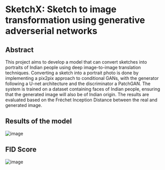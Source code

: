 # SketchX: Sketch to image transformation using generative adverserial networks
## Abstract
This project aims to develop a model that 
can convert sketches into portraits of Indian people using deep image-to-image translation 
techniques. Converting a sketch into a portrait photo is done by implementing a pix2pix 
approach to conditional GANs, with the generator following a U-net architecture and the 
discriminator a PatchGAN. The system is trained on a dataset containing faces of Indian 
people, ensuring that the generated image will also be of Indian origin. The results are 
evaluated based on the Fréchet Inception Distance between the real and generated image.

## Results of the model

![image](https://github.com/trsohankumar/SketchX/assets/63629207/c21eb33a-1fde-4c3b-b338-5faf8d3211e7)

## FID Score
![image](https://github.com/trsohankumar/SketchX/assets/63629207/fbedd7cd-228f-41bd-a981-ceedc1730a19)
